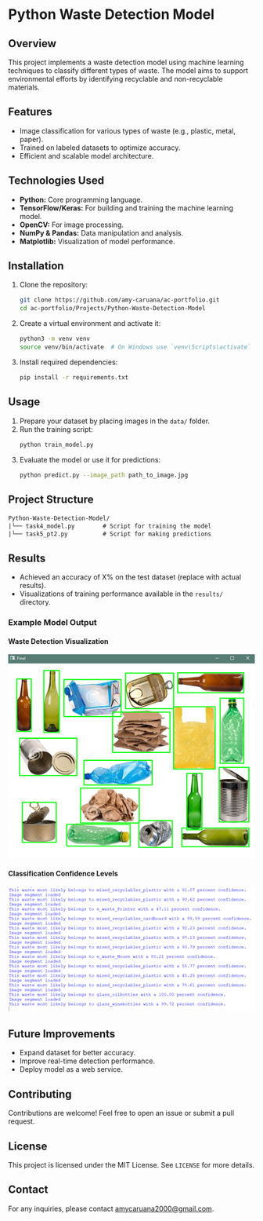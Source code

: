 # Python Waste Detection Model

## Overview

This project implements a waste detection model using machine learning techniques to classify different types of waste. The model aims to support environmental efforts by identifying recyclable and non-recyclable materials.

## Features

- Image classification for various types of waste (e.g., plastic, metal, paper).
- Trained on labeled datasets to optimize accuracy.
- Efficient and scalable model architecture.

## Technologies Used

- **Python:** Core programming language.
- **TensorFlow/Keras:** For building and training the machine learning model.
- **OpenCV:** For image processing.
- **NumPy & Pandas:** Data manipulation and analysis.
- **Matplotlib:** Visualization of model performance.

## Installation

1. Clone the repository:
   ```bash
   git clone https://github.com/amy-caruana/ac-portfolio.git
   cd ac-portfolio/Projects/Python-Waste-Detection-Model
   ```
2. Create a virtual environment and activate it:
   ```bash
   python3 -m venv venv
   source venv/bin/activate  # On Windows use `venv\Scripts\activate`
   ```
3. Install required dependencies:
   ```bash
   pip install -r requirements.txt
   ```

## Usage

1. Prepare your dataset by placing images in the `data/` folder.
2. Run the training script:
   ```bash
   python train_model.py
   ```
3. Evaluate the model or use it for predictions:
   ```bash
   python predict.py --image_path path_to_image.jpg
   ```

## Project Structure

```
Python-Waste-Detection-Model/
|└── task4_model.py        # Script for training the model
|└── task5_pt2.py          # Script for making predictions
```

## Results

- Achieved an accuracy of X% on the test dataset (replace with actual results).
- Visualizations of training performance available in the `results/` directory.

### Example Model Output

#### Waste Detection Visualization

![Waste Detection Output](https://github.com/amy-caruana/ac-portfolio/blob/main/Projects/Python-Waste-Detection-Model/AssignmentImages/waste_detection_model.png)

#### Classification Confidence Levels

![Classification Confidence Levels](https://github.com/amy-caruana/ac-portfolio/blob/main/Projects/Python-Waste-Detection-Model/AssignmentImages/waste_detection_model_output.png)

## Future Improvements

- Expand dataset for better accuracy.
- Improve real-time detection performance.
- Deploy model as a web service.

## Contributing

Contributions are welcome! Feel free to open an issue or submit a pull request.

## License

This project is licensed under the MIT License. See `LICENSE` for more details.

## Contact

For any inquiries, please contact [amycaruana2000@gmail.com](mailto:amycaruana2000@gmail.com).

